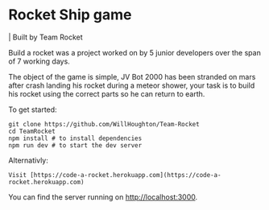 # Rocket Ship game
| Built by Team Rocket

Build a rocket was a project worked on by 5 junior developers over the span of 7 working days. 

The object of the game is simple, JV Bot 2000 has been stranded on mars after crash landing his rocket during a meteor shower, your task is to build his rocket using the correct parts so he can return to earth.


To get started:

```
git clone https://github.com/WillHoughton/Team-Rocket
cd TeamRocket
npm install # to install dependencies
npm run dev # to start the dev server
```

Alternativly:

```
Visit [https://code-a-rocket.herokuapp.com](https://code-a-rocket.herokuapp.com)
```

You can find the server running on [http://localhost:3000](http://localhost:3000).



